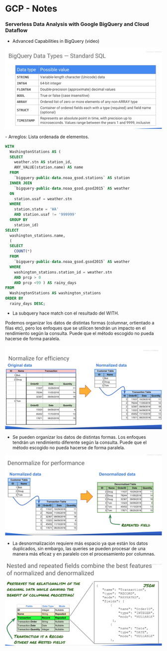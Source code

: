 # GCP - Notes

###  Serverless Data Analysis with Google BigQuery and Cloud Dataflow
* Advanced Capabilities in BigQuery (video)

![](img/1.png)

\- Arreglos: Lista ordenada de elementos.


```sql
WITH
  WashingtonStations AS (
  SELECT
    weather.stn AS station_id,
    ANY_VALUE(station.name) AS name
  FROM
    `bigquery-public-data.noaa_gsod.stations` AS station
  INNER JOIN
    `bigquery-public-data.noaa_gsod.gsod2015` AS weather
  ON
    station.usaf = weather.stn
  WHERE
    station.state = 'WA'
    AND station.usaf != '999999'
  GROUP BY
    station_id)
SELECT
  washington_stations.name,
  (
  SELECT
    COUNT(*)
  FROM
    `bigquery-public-data.noaa_gsod.gsod2015` AS weather
  WHERE
    washington_stations.station_id = weather.stn
    AND prcp > 0
    AND prcp <99 ) AS rainy_days
FROM
  WashingtonStations AS washington_stations
ORDER BY
  rainy_days DESC;
```

* La subquery hace match con el resultado del WITH.

Podemos organizar los datos de distintas formas (columnar, ortientado a filas etc), pero los enfoques que se utilicen tendrán un impacto en el rendimiento según la consulta. Puede que el método escogido no pueda hacerse de forma paralela.

![](img/2.png)

* Se pueden organizar los datos de distintas formas. Los enfoques tendrán un rendimiento diferente según la consulta. Puede que el método escogido no pueda hacerse de forma paralela.

![](img/3.png)

* La desnormalización requiere más espacio ya que están los datos duplicados, sin embargo, las queries se pueden procesar de una manera más eficaz y en paralelo con el procesamiento por columnas.

![](img/4.png)
###

